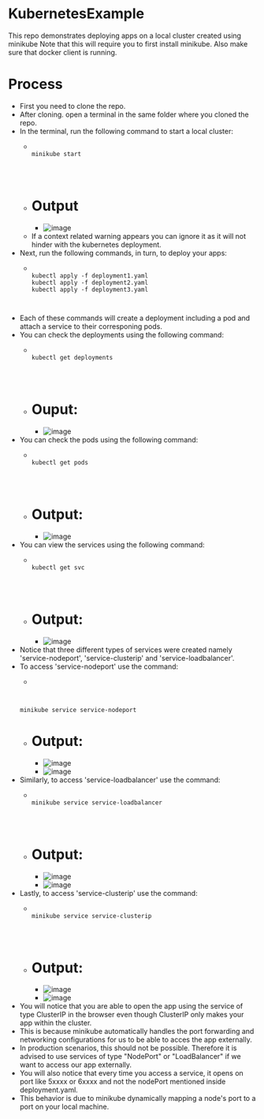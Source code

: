 # KubernetesExample
This repo demonstrates deploying apps on a local cluster created using minikube
Note that this will require you to first install minikube.
Also make sure that docker client is running.

# Process
+ First you need to clone the repo.
+ After cloning. open a terminal in the same folder where you cloned the repo.
+ In the terminal, run the following command to start a local cluster:
  - <pre><code>
    minikube start
  </code></pre>
  - # Output
    - ![image](https://github.com/MuhammadAli68/KubernetesExample/assets/57432644/7a1380db-a78f-4c50-93d0-99c4ef025523)
  - If a context related warning appears you can ignore it as it will not hinder with the kubernetes deployment.
+ Next, run the following commands, in turn, to deploy your apps:
  - <pre><code>
    kubectl apply -f deployment1.yaml
    kubectl apply -f deployment2.yaml
    kubectl apply -f deployment3.yaml
  </code></pre>
+ Each of these commands will create a deployment including a pod and attach a service to their corresponing pods.
+ You can check the deployments using the following command:
  - <pre><code>
    kubectl get deployments
  </code></pre>
  - # Ouput:
    - ![image](https://github.com/MuhammadAli68/KubernetesExample/assets/57432644/11e1eb3c-a212-4f16-8ae9-12342d5b7315)
+ You can check the pods using the following command:
  - <pre><code>
    kubectl get pods
  </code></pre>
  - # Output:
    - ![image](https://github.com/MuhammadAli68/KubernetesExample/assets/57432644/1ca70bdd-20e5-4a72-8c77-f38c5cd9072d)
+ You can view the services using the following command:
  - <pre><code>
    kubectl get svc
  </code></pre>
  - # Output:
    - ![image](https://github.com/MuhammadAli68/KubernetesExample/assets/57432644/7433cf7c-e7ba-4f38-9eee-b7e5a30caf2a)
+ Notice that three different types of services were created namely 'service-nodeport', 'service-clusterip' and 'service-loadbalancer'.
+ To access 'service-nodeport' use the command:
    - <pre><code>
    minikube service service-nodeport
  </code></pre> 
  - # Output:
    - ![image](https://github.com/MuhammadAli68/KubernetesExample/assets/57432644/577fb5cd-6e49-4ba1-bc13-b4ef7d4ed69b)
    - ![image](https://github.com/MuhammadAli68/KubernetesExample/assets/57432644/615d2e0a-ed42-4590-a98b-3ce13e26a39a)
+ Similarly, to access 'service-loadbalancer' use the command:
  - <pre><code>
    minikube service service-loadbalancer
  </code></pre>  
  - # Output:
    - ![image](https://github.com/MuhammadAli68/KubernetesExample/assets/57432644/915876bb-67d3-43ca-8537-071feaed1fad)
    - ![image](https://github.com/MuhammadAli68/KubernetesExample/assets/57432644/7494c0b2-31aa-4e6b-8b72-a6389e059e5b)
+ Lastly, to access 'service-clusterip' use the command:
  - <pre><code>
    minikube service service-clusterip
  </code> </pre> 
  - # Output:
    - ![image](https://github.com/MuhammadAli68/KubernetesExample/assets/57432644/cb7a35cc-9b12-4d6c-9a59-d75223645683)
    - ![image](https://github.com/MuhammadAli68/KubernetesExample/assets/57432644/2a4b03ca-d1b3-4092-8415-12e1fac4a05d)
+ You will notice that you are able to open the app using the service of type ClusterIP in the browser even though ClusterIP only makes your app within the cluster.
+ This is because minikube automatically handles the port forwarding and networking configurations for us to be able to acces the app externally.
+ In production scenarios, this should not be possible. Therefore it is advised to use services of type "NodePort" or "LoadBalancer" if we want to access our app externally.
+ You will also notice that every time you access a service, it opens on port like 5xxxx or 6xxxx and not the nodePort mentioned inside deployment.yaml.
+ This behavior is due to minikube dynamically mapping a node's port to a port on your local machine.

